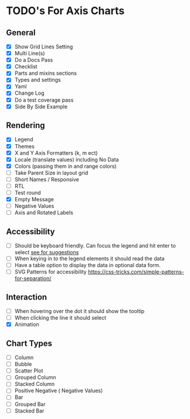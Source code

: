 # TODO's For Axis Charts

## General
- [x] Show Grid Lines Setting
- [x] Multi Line(s)
- [x] Do a Docs Pass
- [x] Checklist
- [x] Parts and mixins sections
- [x] Types and settings
- [x] Yaml
- [x] Change Log
- [x] Do a test coverage pass
- [x] Side By Side Example

## Rendering
- [x] Legend
- [x] Themes
- [x] X and Y Axis Formatters (k, m ect)
- [x] Locale (translate values) including No Data
- [x] Colors (passing them in and range colors)
- [ ] Take Parent Size in layout grid
- [ ] Short Names / Responsive
- [ ] RTL
- [ ] Test round
- [x] Empty Message
- [ ] Negative Values
- [ ] Axis and Rotated Labels

## Accessibility
- [ ] Should be keyboard friendly. Can focus the legend and hit enter to select [see for suggestions](https://github.com/infor-design/enterprise/issues/6074)
- [ ] When keying in to the legend elements it should read the data
- [ ] Have a table option to display the data in optional data form.
- [ ] SVG Patterns for accessibility https://css-tricks.com/simple-patterns-for-separation/

## Interaction

- [ ] When hovering over the dot it should show the tooltip
- [ ] When clicking the line it should select
- [x] Animation

## Chart Types

- [ ] Column
- [ ] Bubble
- [ ] Scatter Plot
- [ ] Grouped Column
- [ ] Stacked Column
- [ ] Positive Negative ( Negative Values)
- [ ] Bar
- [ ] Grouped Bar
- [ ] Stacked Bar
